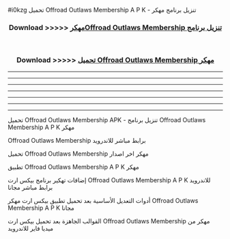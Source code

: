 #i0kzg تحميل Offroad Outlaws Membership  A P K - تنزيل برنامج مهكر



<div align="center">
<h3>Download >>>>> <a href="https://runaway1.web.app/?sq=Offroad Outlaws Membership ">مهكرOffroad Outlaws Membership  تنزيل برنامج</a></h3><br>

<h3>Download >>>>> <a href="https://runaway1.web.app/?sq=Offroad Outlaws Membership ">تحميل Offroad Outlaws Membership  مهكر</a></h3>
</div>


----------------------------------------------------------

----------------------------------------------------------

----------------------------------------------------------

----------------------------------------------------------

----------------------------------------------------------

----------------------------------------------------------

----------------------------------------------------------

تحميل Offroad Outlaws Membership  APK - تنزيل برنامج Offroad Outlaws Membership  A P K مهكر

Offroad Outlaws Membership  برابط مباشر للاندرويد

تحميل Offroad Outlaws Membership  مهكر اخر اصدار

تطبيق Offroad Outlaws Membership  A P K مهكر

إضافات تهكير برنامج بيكس ارت Offroad Outlaws Membership  A P K للاندرويد برابط مباشر مجانا

أدوات التعديل الأساسية بعد تحميل تطبيق بيكس ارت مهكر Offroad Outlaws Membership  A P K مجانا

القوالب الجاهزة بعد تحميل بيكس ارت Offroad Outlaws Membership  مهكر من ميديا فاير للاندرويد


